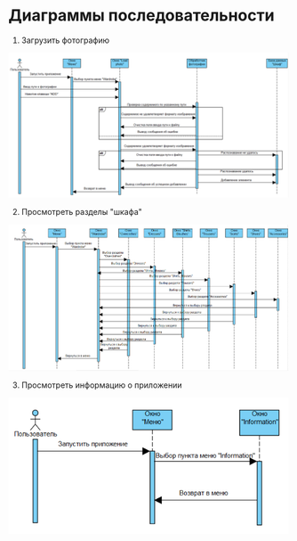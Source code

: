 # Диаграммы последовательности

1. Загрузить фотографию

![Загрузить фотографию](https://github.com/widbnudb/MyClothes/blob/master/Images/Sequence_1.png)

2. Просмотреть разделы "шкафа"

![Диаграмма последовательности пункта меню "Wardrobe"](https://github.com/widbnudb/MyClothes/blob/master/Images/Sequence_2.png)

3. Просмотреть информацию о приложении

![Просмотреть информацию о приложении](https://github.com/widbnudb/MyClothes/blob/master/Images/Sequence_3.png)

